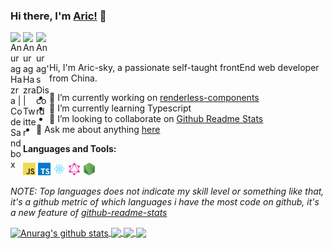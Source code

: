 ### Hi there, I'm [Aric!](https://wangyuanqi.com/book) 👋

<a href="https://codesandbox.io/u/Aric-sky">
  <img align="left" alt="Anurag Hazra | CodeSandbox" width="20px" src="https://raw.githubusercontent.com/Aric-sky/Aric-sky/master/assets/codesandbox.svg" />
</a>
<a href="https://twitter.com/anuraghazru">
  <img align="left" alt="Anurag Hazra | Twitter" width="21px" src="https://raw.githubusercontent.com/Aric-sky/Aric-sky/master/assets/twitter.svg" />
</a>
<a href="https://discord.gg/VK4k3Br">
  <img align="left" alt="Anurag's Discord" width="21px" src="https://raw.githubusercontent.com/Aric-sky/Aric-sky/master/assets/discord-round.svg" />
</a>

<br />
<br />

Hi, I'm Aric-sky, a passionate self-taught frontEnd web developer from China.

- 🔭 I’m currently working on [renderless-components](https://github.com/timelessco/renderless-components)
- 🌱 I’m currently learning Typescript
- 👯 I’m looking to collaborate on [Github Readme Stats](https://github.com/Aric-sky/github-readme-stats)
- 💬 Ask me about anything [here](https://github.com/Aric-sky/Aric-sky/issues)

**Languages and Tools:**  

<code><img height="20" src="https://raw.githubusercontent.com/github/explore/80688e429a7d4ef2fca1e82350fe8e3517d3494d/topics/javascript/javascript.png"></code>
<code><img height="20" src="https://raw.githubusercontent.com/github/explore/80688e429a7d4ef2fca1e82350fe8e3517d3494d/topics/typescript/typescript.png"></code>
<code><img height="20" src="https://raw.githubusercontent.com/github/explore/80688e429a7d4ef2fca1e82350fe8e3517d3494d/topics/react/react.png"></code>
<code><img height="20" src="https://raw.githubusercontent.com/github/explore/5c058a388828bb5fde0bcafd4bc867b5bb3f26f3/topics/graphql/graphql.png"></code>
<code><img height="20" src="https://raw.githubusercontent.com/github/explore/80688e429a7d4ef2fca1e82350fe8e3517d3494d/topics/nodejs/nodejs.png"></code>    

<!--- 
  if you have forked this to use on your profile, 
  Change the `github-readme-stats.Aric-sky1.vercel.app` to `github-readme-stats.vercel.app` 
--->

<!-- Change the `github-readme-stats.Aric-sky1.vercel.app` to `github-readme-stats.vercel.app`  -->

*NOTE: Top languages does not indicate my skill level or something like that, it's a github metric of which languages i have the most code on github, it's a new feature of [github-readme-stats](https://github.com/Aric-sky/github-readme-stats)*


<a href="https://github.com/Aric-sky/github-readme-stats">
  <img align="center" src="https://github-readme-stats.anuraghazra1.vercel.app/api?username=Aric-sky&show_icons=true&include_all_commits=true&theme=material-palenight" alt="Anurag's github stats" />
</a>
<a href="https://github.com/Aric-sky/github-readme-stats">
  <!-- Change the `github-readme-stats.Aric-sky1.vercel.app` to `github-readme-stats.vercel.app`  -->
  <img align="center" src="https://github-readme-stats.anuraghazra1.vercel.app/api/top-langs/?username=Aric-sky&layout=compact&theme=material-palenight" />
</a>

<a href="https://github.com/Aric-sky/github-readme-stats">
  <!-- Change the `github-readme-stats.Aric-sky1.vercel.app` to `github-readme-stats.vercel.app`  -->
  <img align="center" src="https://github-readme-stats.anuraghazra1.vercel.app/api/pin/?username=Aric-sky&repo=github-readme-stats&theme=material-palenight" />
</a>    
<a href="https://github.com/Aric-sky/Aric-sky.github.io">
  <!-- Change the `github-readme-stats.Aric-sky1.vercel.app` to `github-readme-stats.vercel.app`  -->
  <img align="center" src="https://github-readme-stats.anuraghazra1.vercel.app/api/pin/?username=Aric-sky&repo=Aric-sky.github.io&theme=material-palenight" />
</a>
